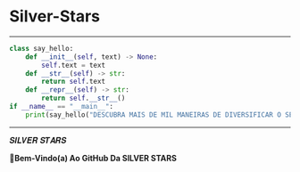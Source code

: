 # Silver-Stars
---
```python
class say_hello:
    def __init__(self, text) -> None:
        self.text = text
    def __str__(self) -> str:
        return self.text
    def __repr__(self) -> str:
        return self.__str__()
if __name__ == "__main__":
    print(say_hello("DESCUBRA MAIS DE MIL MANEIRAS DE DIVERSIFICAR O SEU NEGOCIO!"))
```
---
𝑺𝑰𝑳𝑽𝑬𝑹 𝑺𝑻𝑨𝑹𝑺

**📜Bem-Vindo(a) Ao GitHub Da SILVER STARS** 
